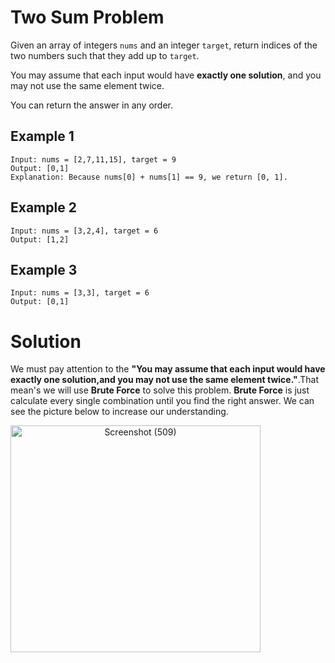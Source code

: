 # Two Sum Problem

Given an array of integers ```nums``` and an integer ```target```, return indices of the two numbers such that they add up to ```target```.

You may assume that each input would have **exactly one solution**, and you may not use the same element twice.

You can return the answer in any order.

## Example 1

```
Input: nums = [2,7,11,15], target = 9
Output: [0,1]
Explanation: Because nums[0] + nums[1] == 9, we return [0, 1].
```

## Example 2

```
Input: nums = [3,2,4], target = 6
Output: [1,2]
```
                     
## Example 3

```
Input: nums = [3,3], target = 6
Output: [0,1]
```





# Solution

We must pay attention to the **"You may assume that each input would have exactly one solution,and you may not use the same element twice."**.That mean's we will use **Brute Force** to solve this problem. 
**Brute Force** is just calculate every single combination until you find the right answer. We can see the picture below to increase our understanding.

<a data-flickr-embed="true" href="https://www.flickr.com/photos/197661703@N05/52683214573/in/dateposted-public/" title="Screenshot (509)" style="text-align:center;"><img src="https://live.staticflickr.com/65535/52683214573_8e2f41bc1c_w.jpg" width="400" height="363" alt="Screenshot (509)"></a>
  

  
  
  
  
  
  
  
  
  
  
  
  
  
